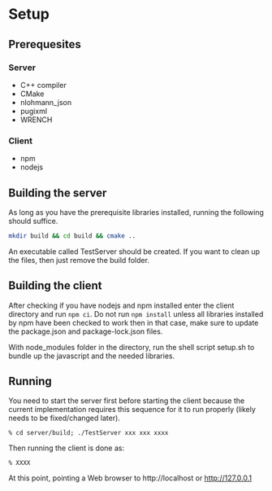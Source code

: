 # Setup
## Prerequesites
### Server
* C++ compiler
* CMake
* nlohmann_json
* pugixml
* WRENCH
### Client
* npm
* nodejs

## Building the server
As long as you have the prerequisite libraries installed, running the following should suffice.
```bash
mkdir build && cd build && cmake ..
```
An executable called TestServer should be created.
If you want to clean up the files, then just remove the build folder.

## Building the client
After checking if you have nodejs and npm installed enter the client directory and run `npm ci`. Do not run `npm install` unless all libraries installed by npm have been checked to work then in that case, make sure to update the package.json and package-lock.json files.  
  
With node_modules folder in the directory, run the shell script setup.sh to bundle up the javascript and the needed libraries.

## Running

You need to start the server first before starting the client because the
current implementation requires this sequence for it to run properly
(likely needs to be fixed/changed later).


```
% cd server/build; ./TestServer xxx xxx xxxx
```

Then running the client is done as:

```
% XXXX
```

At this point, pointing a Web browser to http://localhost or http://127.0.0.1

